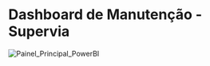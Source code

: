 
# Dashboard de Manutenção - Supervia

![Painel_Principal_PowerBI](https://user-images.githubusercontent.com/121468880/209687549-cf1b0296-71f2-4317-8593-906da1c0dad8.png)
